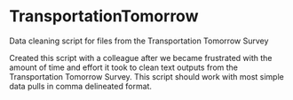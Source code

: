 # TransportationTomorrow
Data cleaning script for files from the Transportation Tomorrow Survey

Created this script with a colleague after we became frustrated with the amount of time and effort it took to clean text outputs from the Transportation Tomorrow Survey. This script should work with most simple data pulls in comma delineated format.
